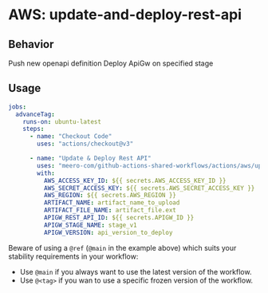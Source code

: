 # AWS: update-and-deploy-rest-api

## Behavior

Push new openapi definition
Deploy ApiGw on specified stage

## Usage

```yaml
jobs:
  advanceTag:
    runs-on: ubuntu-latest
    steps:
      - name: "Checkout Code"
        uses: "actions/checkout@v3"

      - name: "Update & Deploy Rest API"
        uses: "meero-com/github-actions-shared-workflows/actions/aws/update-and-deploy-rest-api@main"
        with:
          AWS_ACCESS_KEY_ID: ${{ secrets.AWS_ACCESS_KEY_ID }}
          AWS_SECRET_ACCESS_KEY: ${{ secrets.AWS_SECRET_ACCESS_KEY }}
          AWS_REGION: ${{ secrets.AWS_REGION }}
          ARTIFACT_NAME: artifact_name_to_upload
          ARTIFACT_FILE_NAME: artifact_file.ext
          APIGW_REST_API_ID: ${{ secrets.APIGW_ID }}
          APIGW_STAGE_NAME: stage_v1
          APIGW_VERSION: api_version_to_deploy
```

Beware of using a `@ref` (`@main` in the example above) which suits your stability requirements in your workflow:

* Use `@main` if you always want to use the latest version of the workflow.
* Use `@<tag>` if you wan to use a specific frozen version of the workflow.
